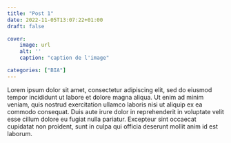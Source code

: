 ```yaml
---
title: "Post 1"
date: 2022-11-05T13:07:22+01:00
draft: false

cover:
    image: url
    alt: ''
    caption: "caption de l'image"

categories: ["BIA"]
---
```


Lorem ipsum dolor sit amet, consectetur adipiscing elit, sed do eiusmod tempor incididunt ut labore et dolore magna aliqua. Ut enim ad minim veniam, quis nostrud exercitation ullamco laboris nisi ut aliquip ex ea commodo consequat. Duis aute irure dolor in reprehenderit in voluptate velit esse cillum dolore eu fugiat nulla pariatur. Excepteur sint occaecat cupidatat non proident, sunt in culpa qui officia deserunt mollit anim id est laborum.
